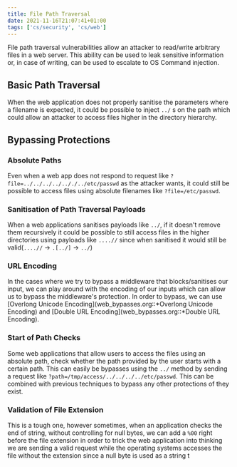 ```yaml
---
title: File Path Traversal
date: 2021-11-16T21:07:41+01:00
tags: ['cs/security', 'cs/web']
---
```


File path traversal vulnerabilities allow an attacker to read/write arbitrary files in a web server. This ability can be used to leak sensitive information or, in case of writing, can be used to escalate to OS Command injection.

## Basic Path Traversal

When the web application does not properly sanitise the parameters where a filename is expected, it could be possible to inject `../` s on the path which could allow an attacker to access files higher in the directory hierarchy.

## Bypassing Protections

### Absolute Paths

Even when a web app does not respond to request like `?file=../../../../.././../etc/passwd` as the attacker wants, it could still be possible to access files using absolute filenames like `?file=/etc/passwd`.

### Sanitisation of Path Traversal Payloads

When a web applications sanitises payloads like `../`, if it doesn\'t remove them recursively it could be possible to still access files in the higher directories using payloads like `....//` since when sanitised it would still be valid(`....//` -\> `.[../]` -\> `../`)

### URL Encoding

In the cases where we try to bypass a middleware that blocks/sanitises our input, we can play around with the encoding of our inputs which can allow us to bypass the middleware\'s protection. In order to bypass, we can use [Overlong Unicode Encoding](web_bypasses.org::*Overlong Unicode Encoding) and [Double URL Encoding](web_bypasses.org::*Double URL Encoding).

### Start of Path Checks

Some web applications that allow users to access the files using an absolute path, check whether the path provided by the user starts with a certain path. This can easily be bypasses using the `../` method by sending a request like `?path=/tmp/access/../../../../etc/passwd`. This can be combined with previous techniques to bypass any other protections of they exist.

### Validation of File Extension

This is a tough one, however sometimes, when an application checks the end of string, without controlling for null bytes, we can add a `%00` right before the file extension in order to trick the web application into thinking we are sending a valid request while the operating systems accesses the file without the extension since a null byte is used as a string t